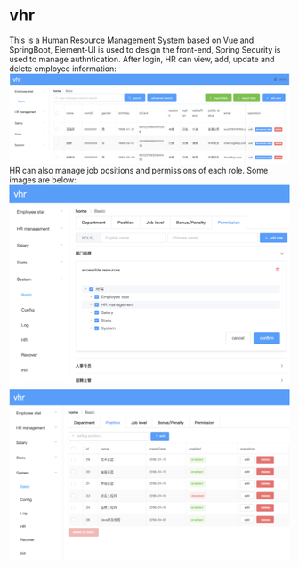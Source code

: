 # vhr
This is a Human Resource Management System based on Vue and SpringBoot, Element-UI is used to design the front-end, Spring Security is used to manage authntication. 
After login, HR can view, add, update and delete employee information:<br>
<img src="https://github.com/robinwhy/vhr/blob/master/imgs/employee_basic.png" alt="employee_info" title="employee_info">
HR can also manage job positions and permissions of each role. Some images are below:<br>
<img src="https://github.com/robinwhy/vhr/blob/master/imgs/permission.png" alt="permission">
<br>
<img src="https://github.com/robinwhy/vhr/blob/master/imgs/positions.png" alt="positions">

